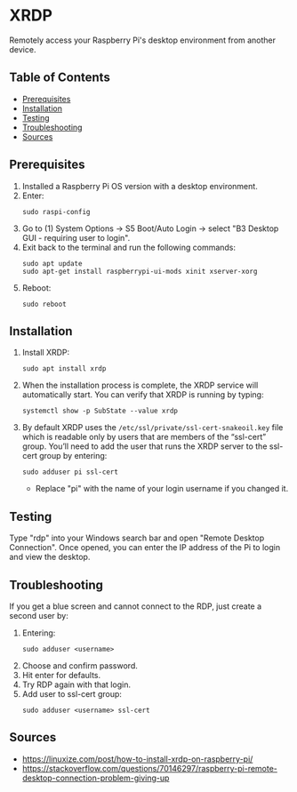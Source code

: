 # XRDP

Remotely access your Raspberry Pi's desktop environment from another device.

## Table of Contents

- [Prerequisites](#prerequisites)
- [Installation](#installation)
- [Testing](#testing)
- [Troubleshooting](#troubleshooting)
- [Sources](#sources)

## Prerequisites

1. Installed a Raspberry Pi OS version with a desktop environment.
1. Enter:
   ```
   sudo raspi-config
   ```
1. Go to (1) System Options -> S5 Boot/Auto Login -> select "B3 Desktop GUI - requiring user to login".
1. Exit back to the terminal and run the following commands:
   ```
   sudo apt update
   sudo apt-get install raspberrypi-ui-mods xinit xserver-xorg
   ```
1. Reboot:
   ```
   sudo reboot
   ```

## Installation

1. Install XRDP:
   ```
   sudo apt install xrdp
   ```
2. When the installation process is complete, the XRDP service will automatically start. You can verify that XRDP is running by typing:
   ```
   systemctl show -p SubState --value xrdp
   ```
3. By default XRDP uses the `/etc/ssl/private/ssl-cert-snakeoil.key` file which is readable only by users that are members of the “ssl-cert” group. You’ll need to add the user that runs the XRDP server to the ssl-cert group by entering:
   ```
   sudo adduser pi ssl-cert
   ```
   - Replace "pi" with the name of your login username if you changed it.

## Testing

Type "rdp" into your Windows search bar and open "Remote Desktop Connection". Once opened, you can enter the IP address of the Pi to login and view the desktop.

## Troubleshooting

If you get a blue screen and cannot connect to the RDP, just create a second user by:

1. Entering:
   ```
   sudo adduser <username>
   ```
2. Choose and confirm password.
3. Hit enter for defaults.
4. Try RDP again with that login.
5. Add user to ssl-cert group:
   ```
   sudo adduser <username> ssl-cert
   ```

## Sources

- https://linuxize.com/post/how-to-install-xrdp-on-raspberry-pi/
- https://stackoverflow.com/questions/70146297/raspberry-pi-remote-desktop-connection-problem-giving-up
